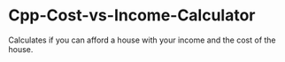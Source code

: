 # Cpp-Cost-vs-Income-Calculator
Calculates if you can afford a house with your income and the cost of the house.
